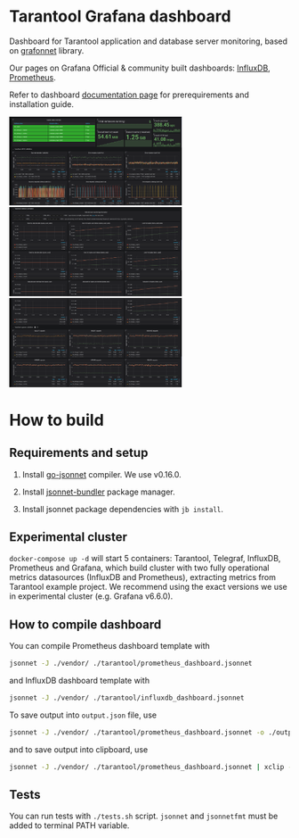 # Tarantool Grafana dashboard

Dashboard for Tarantool application and database server monitoring, based on [grafonnet](https://github.com/grafana/grafonnet-lib) library.

Our pages on Grafana Official & community built dashboards: [InfluxDB](https://grafana.com/grafana/dashboards/12567), [Prometheus](https://grafana.com/grafana/dashboards/13054).

Refer to dashboard [documentation page](https://www.tarantool.io/en/doc/latest/book/monitoring/grafana_dashboard/) for prerequirements and installation guide.

<img src="./doc/monitoring/images/Prometheus_dashboard_1.png" width="310"/> <img src="./doc/monitoring/images/Prometheus_dashboard_2.png" width="310"/> <img src="./doc/monitoring/images/Prometheus_dashboard_3.png" width="310"/> 

# How to build

## Requirements and setup

1. Install [go-jsonnet](https://github.com/google/go-jsonnet) compiler. We use v0.16.0. 

1. Install [jsonnet-bundler](https://github.com/jsonnet-bundler/jsonnet-bundler) package manager.

1. Install jsonnet package dependencies with ```jb install```.

## Experimental cluster

```docker-compose up -d``` will start 5 containers: Tarantool, Telegraf, InfluxDB, Prometheus and Grafana, which build cluster with two fully operational metrics datasources (InfluxDB and Prometheus), extracting metrics from Tarantool example project. We recommend using the exact versions we use in experimental cluster (e.g. Grafana v6.6.0). 

## How to compile dashboard

You can compile Prometheus dashboard template with
```bash
jsonnet -J ./vendor/ ./tarantool/prometheus_dashboard.jsonnet
```
and InfluxDB dashboard template with
```bash
jsonnet -J ./vendor/ ./tarantool/influxdb_dashboard.jsonnet
```

To save output into `output.json` file, use
```bash
jsonnet -J ./vendor/ ./tarantool/prometheus_dashboard.jsonnet -o ./output.json
```
and to save output into clipboard, use
```bash
jsonnet -J ./vendor/ ./tarantool/prometheus_dashboard.jsonnet | xclip -selection clipboard
```

## Tests

You can run tests with `./tests.sh` script. `jsonnet` and `jsonnetfmt` must be added to terminal PATH variable.
